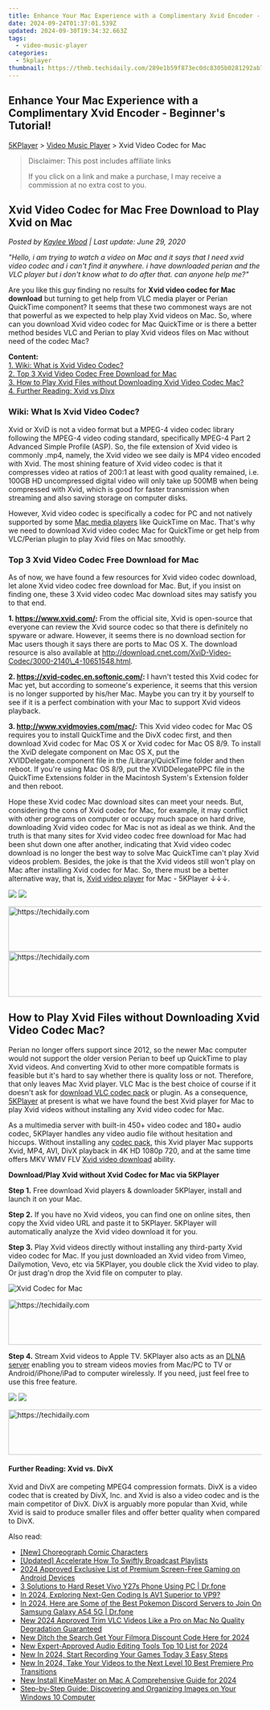 ```yaml
---
title: Enhance Your Mac Experience with a Complimentary Xvid Encoder - Beginner's Tutorial!
date: 2024-09-24T01:37:01.539Z
updated: 2024-09-30T19:34:32.663Z
tags:
  - video-music-player
categories:
  - 5kplayer
thumbnail: https://thmb.techidaily.com/289e1b59f873ec0dc8305b0281292ab73fb1d9fdd29063def94d2427e3383ad3.jpg
---
```


## Enhance Your Mac Experience with a Complimentary Xvid Encoder - Beginner's Tutorial!

[5KPlayer](https://tools.techidaily.com/5kplayer/products/) \> [Video Music Player](https://tools.techidaily.com/5kplayer/video-music-player/) \> Xvid Video Codec for Mac

>  Disclaimer: This post includes affiliate links
>
>  If you click on a link and make a purchase, I may receive a commission at no extra cost to you.
>

## Xvid Video Codec for Mac Free Download to Play Xvid on Mac

 _Posted by [Kaylee Wood](https://www.quora.com/profile/Amanda-Hu-21) | Last update: June 29, 2020_

_"Hello, i am trying to watch a video on Mac and it says that I need xvid video codec and i can't find it anywhere. i have downloaded perian and the VLC player but i don't know what to do after that. can anyone help me?"_

  
Are you like this guy finding no results for **Xvid video codec for Mac download** but turning to get help from VLC media player or Perian QuickTime component? It seems that these two commonest ways are not that powerful as we expected to help play Xvid videos on Mac. So, where can you download Xvid video codec for Mac QuickTime or is there a better method besides VLC and Perian to play Xvid videos files on Mac without need of the codec Mac?

**Content:**  
[1\. Wiki: What is Xvid Video Codec?](https://tools.techidaily.com/5kplayer/video-music-player/)  
[2\. Top 3 Xvid Video Codec Free Download for Mac](https://tools.techidaily.com/5kplayer/video-music-player/)  
[3\. How to Play Xvid Files without Downloading Xvid Video Codec Mac?](https://tools.techidaily.com/5kplayer/video-music-player/)  
[4\. Further Reading: Xvid vs Divx](https://tools.techidaily.com/5kplayer/video-music-player/) 

### **Wiki: What Is Xvid Video Codec?**

Xvid or XviD is not a video format but a MPEG-4 video codec library following the MPEG-4 video coding standard, specifically MPEG-4 Part 2 Advanced Simple Profile (ASP). So, the file extension of Xvid video is commonly .mp4, namely, the Xvid video we see daily is MP4 video encoded with Xvid. The most shining feature of Xvid video codec is that it compresses video at ratios of 200:1 at least with good quality remained, i.e. 100GB HD uncompressed digital video will only take up 500MB when being compressed with Xvid, which is good for faster transmission when streaming and also saving storage on computer disks.

However, Xvid video codec is specifically a codec for PC and not natively supported by some [Mac media players](https://tools.techidaily.com/5kplayer/video-music-player/) like QuickTime on Mac. That's why we need to download Xvid video codec Mac for QuickTime or get help from VLC/Perian plugin to play Xvid files on Mac smoothly.

### Top 3 Xvid Video Codec Free Download for Mac

As of now, we have found a few resources for Xvid video codec download, let alone Xvid video codec free download for Mac. But, if you insist on finding one, these 3 Xvid video codec Mac download sites may satisfy you to that end.

**1\. https://www.xvid.com/:** From the official site, Xvid is open-source that everyone can review the Xvid source codec so that there is definitely no spyware or adware. However, it seems there is no download section for Mac users though it says there are ports to Mac OS X. The download resource is also available at http://download.cnet.com/XviD-Video-Codec/3000-2140\_4-10651548.html. 

**2\. https://xvid-codec.en.softonic.com/:** I havn't tested this Xvid codec for Mac yet, but according to someone's experience, it seems that this version is no longer supported by his/her Mac. Maybe you can try it by yourself to see if it is a perfect combination with your Mac to support Xvid videos playback.

**3\. http://www.xvidmovies.com/mac/:** This Xvid video codec for Mac OS requires you to install QuickTime and the DivX codec first, and then download Xvid codec for Mac OS X or Xvid codec for Mac OS 8/9\. To install the XviD delegate component on Mac OS X, put the XVIDDelegate.component file in the /Library/QuickTime folder and then reboot. If you're using Mac OS 8/9, put the XVIDDelegatePPC file in the QuickTime Extensions folder in the Macintosh System's Extension folder and then reboot.

Hope these Xvid codec Mac download sites can meet your needs. But, considering the cons of Xvid codec for Mac, for example, it may conflict with other programs on computer or occupy much space on hard drive, downloading Xvid video codec for Mac is not as ideal as we think. And the truth is that many sites for Xvid video codec free download for Mac had been shut down one after another, indicating that Xvid video codec download is no longer the best way to solve Mac QuickTime can't play Xvid videos problem. Besides, the joke is that the Xvid videos still won't play on Mac after installing Xvid codec for Mac. So, there must be a better alternative way, that is, [Xvid video player](https://tools.techidaily.com/5kplayer/video-music-player/) for Mac - 5KPlayer ↓↓↓.

[![](https://www.5kplayer.com/video-music-player/../button/freedownbackmac.png)](https://tools.techidaily.com/5kplayer/products/) [![](https://www.5kplayer.com/video-music-player/../button/freedownwhitewin.png)](https://tools.techidaily.com/5kplayer/products/) 

<!-- affiliate ads begin -->
<a href="https://ephamedtechinc.pxf.io/c/5597632/2137219/26400" target="_top" id="2137219">
  <img src="//a.impactradius-go.com/display-ad/26400-2137219" border="0" alt="https://techidaily.com" width="728" height="90"/>
</a>
<img height="0" width="0" src="https://ephamedtechinc.pxf.io/i/5597632/2137219/26400" style="position:absolute;visibility:hidden;" border="0" />
<!-- affiliate ads end -->

<!-- affiliate ads begin -->
<a href="https://laganoo.pxf.io/c/5597632/1528703/16446" target="_top" id="1528703">
  <img src="//a.impactradius-go.com/display-ad/16446-1528703" border="0" alt="https://techidaily.com" width="728" height="90"/>
</a>
<img height="0" width="0" src="https://laganoo.pxf.io/i/5597632/1528703/16446" style="position:absolute;visibility:hidden;" border="0" />
<!-- affiliate ads end -->

## How to Play Xvid Files without Downloading Xvid Video Codec Mac?

Perian no longer offers support since 2012, so the newer Mac computer would not support the older version Perian to beef up QuickTime to play Xvid videos. And converting Xvid to other more compatible formats is feasible but it's hard to say whether there is quality loss or not. Therefore, that only leaves Mac Xvid player. VLC Mac is the best choice of course if it doesn't ask for [download VLC codec pack](https://tools.techidaily.com/5kplayer/video-music-player/) or plugin. As a consequence, [5KPlayer](https://tools.techidaily.com/5kplayer/video-music-player/) at present is what we have found the best Xvid player for Mac to play Xvid videos without installing any Xvid video codec for Mac.

As a multimedia server with built-in 450+ video codec and 180+ audio codec, 5KPlayer handles any video audio file without hesitation and hiccups. Without installing any [codec pack](https://tools.techidaily.com/5kplayer/video-music-player/), this Xvid player Mac supports Xvid, MP4, AVI, DivX playback in 4K HD 1080p 720, and at the same time offers MKV WMV FLV [Xvid video download](https://tools.techidaily.com/5kplayer/youtube-download/) ability.

**Download/Play Xvid without Xvid Codec for Mac via 5KPlayer**

**Step 1\.** Free download Xvid players & downloader 5KPlayer, install and launch it on your Mac. 

**Step 2.** If you have no Xvid videos, you can find one on online sites, then copy the Xvid video URL and paste it to 5KPlayer. 5KPlayer will automatically analyze the Xvid video download it for you.

**Step 3.** Play Xvid videos directly without installing any third-party Xvid video codec for Mac. If you just downloaded an Xvid video from Vimeo, Dailymotion, Vevo, etc via 5KPlayer, you double click the Xvid video to play. Or just drag'n drop the Xvid file on computer to play.

![Xvid Codec for Mac](https://www.5kplayer.com/video-music-player/img/play-xvid.jpg) 

<!-- affiliate ads begin -->
<a href="https://aligracehair.sjv.io/c/5597632/1975821/19272" target="_top" id="1975821">
  <img src="//a.impactradius-go.com/display-ad/19272-1975821" border="0" alt="https://techidaily.com" width="728" height="90"/>
</a>
<img height="0" width="0" src="https://aligracehair.sjv.io/i/5597632/1975821/19272" style="position:absolute;visibility:hidden;" border="0" />
<!-- affiliate ads end -->

**Step 4.** Stream Xvid videos to Apple TV. 5KPlayer also acts as an [DLNA server](https://tools.techidaily.com/5kplayer/dlna/) enabling you to stream videos movies from Mac/PC to TV or Android/iPhone/iPad to computer wirelessly. If you need, just feel free to use this free feature.

[![](https://www.5kplayer.com/video-music-player/../button/freedownbackmac.png)](https://tools.techidaily.com/5kplayer/products/) [![](https://www.5kplayer.com/video-music-player/../button/freedownwhitewin.png)](https://tools.techidaily.com/5kplayer/products/) 

<!-- affiliate ads begin -->
<a href="https://appsumo.8odi.net/c/5597632/2151892/7443" target="_top" id="2151892">
  <img src="//a.impactradius-go.com/display-ad/7443-2151892" border="0" alt="https://techidaily.com" width="600" height="90"/>
</a>
<img height="0" width="0" src="https://appsumo.8odi.net/i/5597632/2151892/7443" style="position:absolute;visibility:hidden;" border="0" />
<!-- affiliate ads end -->

#### **Further Reading: Xvid vs. DivX**

Xvid and DivX are competing MPEG4 compression formats. DivX is a video codec that is created by DivX, Inc. and Xvid is also a video codec and is the main competitor of DivX. DivX is arguably more popular than Xvid, while Xvid is said to produce smaller files and offer better quality when compared to DivX.

<ins class="adsbygoogle"
     style="display:block"
     data-ad-format="autorelaxed"
     data-ad-client="ca-pub-7571918770474297"
     data-ad-slot="1223367746"></ins>

<ins class="adsbygoogle"
     style="display:block"
     data-ad-client="ca-pub-7571918770474297"
     data-ad-slot="8358498916"
     data-ad-format="auto"
     data-full-width-responsive="true"></ins>

<span class="atpl-alsoreadstyle">Also read:</span>
<div><ul>
<li><a href="https://extra-resources.techidaily.com/new-choreograph-comic-characters/"><u>[New] Choreograph Comic Characters</u></a></li>
<li><a href="https://youtube-videos.techidaily.com/updated-accelerate-how-to-swiftly-broadcast-playlists/"><u>[Updated] Accelerate How To Swiftly Broadcast Playlists</u></a></li>
<li><a href="https://visual-screen-recording.techidaily.com/2024-approved-exclusive-list-of-premium-screen-free-gaming-on-android-devices/"><u>2024 Approved Exclusive List of Premium Screen-Free Gaming on Android Devices</u></a></li>
<li><a href="https://phone-solutions.techidaily.com/3-solutions-to-hard-reset-vivo-y27s-phone-using-pc-drfone-by-drfone-reset-android-reset-android/"><u>3 Solutions to Hard Reset Vivo Y27s Phone Using PC | Dr.fone</u></a></li>
<li><a href="https://some-knowledge.techidaily.com/in-2024-exploring-next-gen-coding-is-av1-superior-to-vp9/"><u>In 2024, Exploring Next-Gen Coding Is AV1 Superior to VP9?</u></a></li>
<li><a href="https://change-location.techidaily.com/in-2024-here-are-some-of-the-best-pokemon-discord-servers-to-join-on-samsung-galaxy-a54-5g-drfone-by-drfone-virtual-android/"><u>In 2024, Here are Some of the Best Pokemon Discord Servers to Join On Samsung Galaxy A54 5G | Dr.fone</u></a></li>
<li><a href="https://video-creation-software.techidaily.com/new-2024-approved-trim-vlc-videos-like-a-pro-on-mac-no-quality-degradation-guaranteed/"><u>New 2024 Approved Trim VLC Videos Like a Pro on Mac No Quality Degradation Guaranteed</u></a></li>
<li><a href="https://video-creation-software.techidaily.com/new-ditch-the-search-get-your-filmora-discount-code-here-for-2024/"><u>New Ditch the Search Get Your Filmora Discount Code Here for 2024</u></a></li>
<li><a href="https://video-creation-software.techidaily.com/new-expert-approved-audio-editing-tools-top-10-list-for-2024/"><u>New Expert-Approved Audio Editing Tools Top 10 List for 2024</u></a></li>
<li><a href="https://video-creation-software.techidaily.com/new-in-2024-start-recording-your-games-today-3-easy-steps/"><u>New In 2024, Start Recording Your Games Today 3 Easy Steps</u></a></li>
<li><a href="https://video-creation-software.techidaily.com/new-in-2024-take-your-videos-to-the-next-level-10-best-premiere-pro-transitions/"><u>New In 2024, Take Your Videos to the Next Level 10 Best Premiere Pro Transitions</u></a></li>
<li><a href="https://video-creation-software.techidaily.com/new-install-kinemaster-on-mac-a-comprehensive-guide-for-2024/"><u>New Install KineMaster on Mac A Comprehensive Guide for 2024</u></a></li>
<li><a href="https://some-techniques.techidaily.com/step-by-step-guide-discovering-and-organizing-images-on-your-windows-10-computer/"><u>Step-by-Step Guide: Discovering and Organizing Images on Your Windows 10 Computer</u></a></li>
</ul></div>

